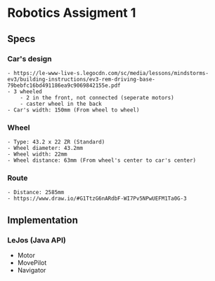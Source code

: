 # Robotics Assigment 1

## Specs

### Car's design
	- https://le-www-live-s.legocdn.com/sc/media/lessons/mindstorms-ev3/building-instructions/ev3-rem-driving-base-79bebfc16bd491186ea9c9069842155e.pdf
	- 3 wheeled
		- 2 in the front, not connected (seperate motors)
		- caster wheel in the back
	- Car's width: 150mm (From wheel to wheel)

### Wheel
	- Type: 43.2 x 22 ZR (Standard)
	- Wheel diameter: 43.2mm
	- Wheel width: 22mm
	- Wheel distance: 63mm (From wheel's center to car's center)

### Route
	- Distance: 2585mm
	- https://www.draw.io/#G1TtzG6nARdbF-WI7Pv5NPwUEFM1Ta0G-3

## Implementation

### LeJos (Java API)

- Motor
- MovePilot
- Navigator


